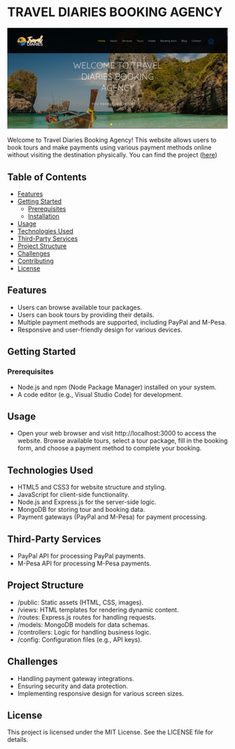 # TRAVEL DIARIES BOOKING AGENCY

![TRAVEL DIARIES](./SCREENSHOT.png)

Welcome to Travel Diaries Booking Agency! This website allows users to book tours and make payments using various payment methods online without visiting the destination physically. You can find the project ([here](https://traveldiariesagency.vercel.app/))

## Table of Contents

- [Features](#features)
- [Getting Started](#getting-started)
  - [Prerequisites](#prerequisites)
  - [Installation](#installation)
- [Usage](#usage)
- [Technologies Used](#technologies-used)
- [Third-Party Services](#third-party-services)
- [Project Structure](#project-structure)
- [Challenges](#challenges)
- [Contributing](#contributing)
- [License](#license)

## Features

- Users can browse available tour packages.
- Users can book tours by providing their details.
- Multiple payment methods are supported, including PayPal and M-Pesa.
- Responsive and user-friendly design for various devices.

## Getting Started

### Prerequisites

- Node.js and npm (Node Package Manager) installed on your system.
- A code editor (e.g., Visual Studio Code) for development.

## Usage

- Open your web browser and visit http://localhost:3000 to access the website.
Browse available tours, select a tour package, fill in the booking form, and choose a payment method to complete your booking.

## Technologies Used

- HTML5 and CSS3 for website structure and styling.
- JavaScript for client-side functionality.
- Node.js and Express.js for the server-side logic.
- MongoDB for storing tour and booking data.
- Payment gateways (PayPal and M-Pesa) for payment processing.

## Third-Party Services

- PayPal API for processing PayPal payments.
- M-Pesa API for processing M-Pesa payments.

## Project Structure

- /public: Static assets (HTML, CSS, images).
- /views: HTML templates for rendering dynamic content.
- /routes: Express.js routes for handling requests.
- /models: MongoDB models for data schemas.
- /controllers: Logic for handling business logic.
- /config: Configuration files (e.g., API keys).

## Challenges

- Handling payment gateway integrations.
- Ensuring security and data protection.
- Implementing responsive design for various screen sizes.

## License

This project is licensed under the MIT License. See the LICENSE file for details.
